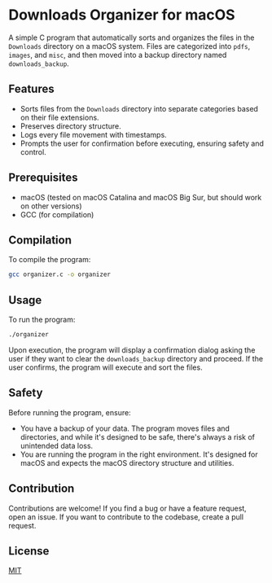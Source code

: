 # Downloads Organizer for macOS

A simple C program that automatically sorts and organizes the files in the `Downloads` directory on a macOS system. Files are categorized into `pdfs`, `images`, and `misc`, and then moved into a backup directory named `downloads_backup`.

## Features

- Sorts files from the `Downloads` directory into separate categories based on their file extensions.
- Preserves directory structure.
- Logs every file movement with timestamps.
- Prompts the user for confirmation before executing, ensuring safety and control.

## Prerequisites

- macOS (tested on macOS Catalina and macOS Big Sur, but should work on other versions)
- GCC (for compilation)

## Compilation

To compile the program:

```bash
gcc organizer.c -o organizer
```

## Usage

To run the program:

```bash
./organizer
```

Upon execution, the program will display a confirmation dialog asking the user if they want to clear the `downloads_backup` directory and proceed. If the user confirms, the program will execute and sort the files.

## Safety

Before running the program, ensure:

- You have a backup of your data. The program moves files and directories, and while it's designed to be safe, there's always a risk of unintended data loss.
- You are running the program in the right environment. It's designed for macOS and expects the macOS directory structure and utilities.

## Contribution

Contributions are welcome! If you find a bug or have a feature request, open an issue. If you want to contribute to the codebase, create a pull request.

## License

[MIT](LICENSE.md)
